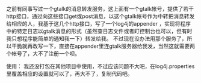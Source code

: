 之前有同事写过一个gtalk的消息转发服务，这上面有一个gtalk帐号，提供了若干http接口，通过向这些接口get或post消息，以这个gtalk帐号作为中转把消息转发给相应的人，我基于这几个http接口，写了一个log4j的appender ，实现将程序中的特定日志以gtalk消息的形式（虽然查日志文件或者盯控制台也可以，但有时我只想程序能简单的通知我一下）转发给我。
不过现在没办法用那个服务了，所以干脆就再改写一下，直接在appender里连gtalk服务器给我发，当然这就需要两个帐号了，大不了注册一个呗。 

使用：
我还没打包在其他项目中使用，不过应该问题不大吧，在log4j.properties里覆盖相应的设置就可以了，再大不了，复制代码吧。
